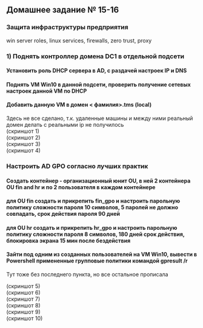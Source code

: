 ## Домашнее задание № 15-16  
### Защита инфраструктуры предприятия  
win server roles, linux services, firewalls, zero trust, proxy  


### 1) Поднять контроллер домена DC1 в отдельной подсети  
#### Установить роль DHCP сервера в AD, с раздачей настроек IP и DNS  
#### Поднять VM Win10 в данной подсети, проверить получение сетевых настроек данной VM по DHCP  
#### Добавить данную VM в домен < фамилия>.tms (local)    

Здесь не все сделано, т.к. удаленные машины и между ними реальный домен делать с реальными ip не получилось  
(скриншот 1)  
(скриншот 2)   
(скриншот 3)   
(скриншот 4)   

### Настроить AD GPO согласно лучших практик   
#### Создать контейнер - организационный юнит OU, в ней 2 контейнера OU fin and hr и по 2 пользователя в каждом контейнере   
#### для OU fin создать и прикрепить fin_gpo и настроить парольную политику сложности пароля 10 символов, 5 паролей не должно совпадать, срок действия пароля 90 дней   
#### для OU hr создать и прикрепить hr_gpo и настроить парольную политику сложности пароля 8 символов, 180 дней срок действия, блокировка экрана 15 мин после бездействия   
#### Зайти под одним из созданных пользователей на VM Win10, вывести в Powershell примененные групповые политики командой gpresult /r  

Тут тоже без последнего пункта, но все остальное прописала

(скриншот 5)    
(скриншот 6)   
(скриншот 7)   
(скриншот 8)  
(скриншот 9)  
(скриншот 10)  
